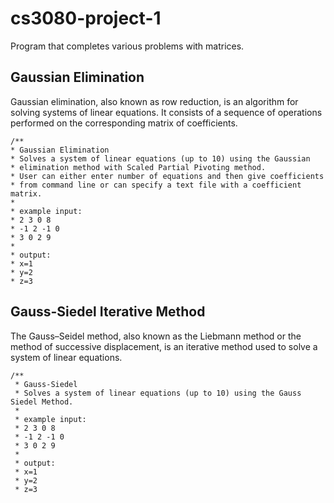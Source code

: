 # cs3080-project-1
 Program that completes various problems with matrices.
 
## Gaussian Elimination
Gaussian elimination, also known as row reduction, is an algorithm for solving systems of linear equations. It consists of a sequence of operations performed on the corresponding matrix of coefficients.
 ```
/**
 * Gaussian Elimination
 * Solves a system of linear equations (up to 10) using the Gaussian
 * elimination method with Scaled Partial Pivoting method.
 * User can either enter number of equations and then give coefficients
 * from command line or can specify a text file with a coefficient matrix.
 * 
 * example input:
 * 2 3 0 8
 * -1 2 -1 0
 * 3 0 2 9
 * 
 * output:
 * x=1
 * y=2
 * z=3
 ```
## Gauss-Siedel Iterative Method
The Gauss–Seidel method, also known as the Liebmann method or the method of successive displacement, is an iterative method used to solve a system of linear equations.

```
/**
 * Gauss-Siedel
 * Solves a system of linear equations (up to 10) using the Gauss Siedel Method.
 * 
 * example input:
 * 2 3 0 8
 * -1 2 -1 0
 * 3 0 2 9
 * 
 * output:
 * x=1
 * y=2
 * z=3
 ```

